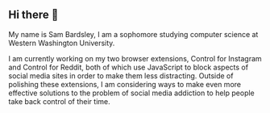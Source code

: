 ## Hi there 👋

My name is Sam Bardsley, I am a sophomore studying computer science at Western Washington University.

I am currently working on my two browser extensions, Control for Instagram and Control for Reddit, both of which use JavaScript to block aspects of social media sites in order to make them less distracting. Outside of polishing these extensions, I am considering ways to make even more effective solutions to the problem of social media addiction to help people take back control of their time. 
